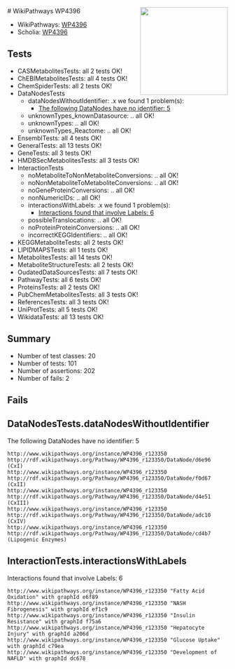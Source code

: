 <img style="float: right; width: 200px" src="https://upload.wikimedia.org/wikipedia/commons/thumb/8/83/Wplogo_with_text_500.png/640px-Wplogo_with_text_500.png" />
# WikiPathways WP4396

* WikiPathways: [WP4396](https://new.wikipathways.org/pathways/WP4396)
* Scholia: [WP4396](https://scholia.toolforge.org/wikipathways/WP4396)
## Tests
* CASMetabolitesTests: all 2 tests OK!
* ChEBIMetabolitesTests: all 4 tests OK!
* ChemSpiderTests: all 2 tests OK!
* DataNodesTests
    * dataNodesWithoutIdentifier: .x we found 1 problem(s):
        * [The following DataNodes have no identifier: 5](#d2d32fa4)
    * unknownTypes_knownDatasource: .. all OK!
    * unknownTypes: .. all OK!
    * unknownTypes_Reactome: .. all OK!
* EnsemblTests: all 4 tests OK!
* GeneralTests: all 13 tests OK!
* GeneTests: all 3 tests OK!
* HMDBSecMetabolitesTests: all 3 tests OK!
* InteractionTests
    * noMetaboliteToNonMetaboliteConversions: .. all OK!
    * noNonMetaboliteToMetaboliteConversions: .. all OK!
    * noGeneProteinConversions: .. all OK!
    * nonNumericIDs: .. all OK!
    * interactionsWithLabels: .x we found 1 problem(s):
        * [Interactions found that involve Labels: 6](#630d267d)
    * possibleTranslocations: .. all OK!
    * noProteinProteinConversions: .. all OK!
    * incorrectKEGGIdentifiers: .. all OK!
* KEGGMetaboliteTests: all 2 tests OK!
* LIPIDMAPSTests: all 1 tests OK!
* MetabolitesTests: all 14 tests OK!
* MetaboliteStructureTests: all 2 tests OK!
* OudatedDataSourcesTests: all 7 tests OK!
* PathwayTests: all 6 tests OK!
* ProteinsTests: all 2 tests OK!
* PubChemMetabolitesTests: all 3 tests OK!
* ReferencesTests: all 3 tests OK!
* UniProtTests: all 5 tests OK!
* WikidataTests: all 13 tests OK!


## Summary

* Number of test classes: 20
* Number of tests: 101
* Number of assertions: 202
* Number of fails: 2

## Fails

<a name="d2d32fa4" />

## DataNodesTests.dataNodesWithoutIdentifier

The following DataNodes have no identifier: 5
```
http://www.wikipathways.org/instance/WP4396_r123350 http://rdf.wikipathways.org/Pathway/WP4396_r123350/DataNode/d6e96 (CxI)
http://www.wikipathways.org/instance/WP4396_r123350 http://rdf.wikipathways.org/Pathway/WP4396_r123350/DataNode/f0d67 (CxII)
http://www.wikipathways.org/instance/WP4396_r123350 http://rdf.wikipathways.org/Pathway/WP4396_r123350/DataNode/d4e51 (CxIII)
http://www.wikipathways.org/instance/WP4396_r123350 http://rdf.wikipathways.org/Pathway/WP4396_r123350/DataNode/adc10 (CxIV)
http://www.wikipathways.org/instance/WP4396_r123350 http://rdf.wikipathways.org/Pathway/WP4396_r123350/DataNode/cd4b7 (Lipogenic Enzymes)
```

<a name="630d267d" />

## InteractionTests.interactionsWithLabels

Interactions found that involve Labels: 6
```
http://www.wikipathways.org/instance/WP4396_r123350 "Fatty Acid Oxidation" with graphId e6f89
http://www.wikipathways.org/instance/WP4396_r123350 "NASH
Fibrogenesis" with graphId ef1c9
http://www.wikipathways.org/instance/WP4396_r123350 "Insulin Resistance" with graphId f75a6
http://www.wikipathways.org/instance/WP4396_r123350 "Hepatocyte Injury" with graphId a206d
http://www.wikipathways.org/instance/WP4396_r123350 "Glucose Uptake" with graphId c79ea
http://www.wikipathways.org/instance/WP4396_r123350 "Development of NAFLD" with graphId dc678
```

